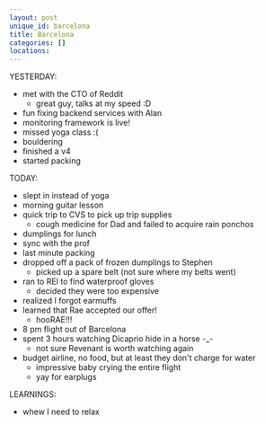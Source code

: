 ```yaml
---
layout: post
unique_id: barcelona
title: Barcelona
categories: []
locations: 
---
```


YESTERDAY:
* met with the CTO of Reddit
  * great guy, talks at my speed :D
* fun fixing backend services with Alan
* monitoring framework is live!
* missed yoga class :(
* bouldering
* finished a v4
* started packing

TODAY:
* slept in instead of yoga
* morning guitar lesson
* quick trip to CVS to pick up trip supplies
  * cough medicine for Dad and failed to acquire rain ponchos
* dumplings for lunch
* sync with the prof
* last minute packing
* dropped off a pack of frozen dumplings to Stephen
  * picked up a spare belt (not sure where my belts went)
* ran to REI to find waterproof gloves
  * decided they were too expensive
* realized I forgot earmuffs
* learned that Rae accepted our offer!
  * hooRAE!!!
* 8 pm flight out of Barcelona
* spent 3 hours watching Dicaprio hide in a horse -_-
  * not sure Revenant is worth watching again
* budget airline, no food, but at least they don't charge for water
  * impressive baby crying the entire flight
  * yay for earplugs

LEARNINGS:
* whew I need to relax
